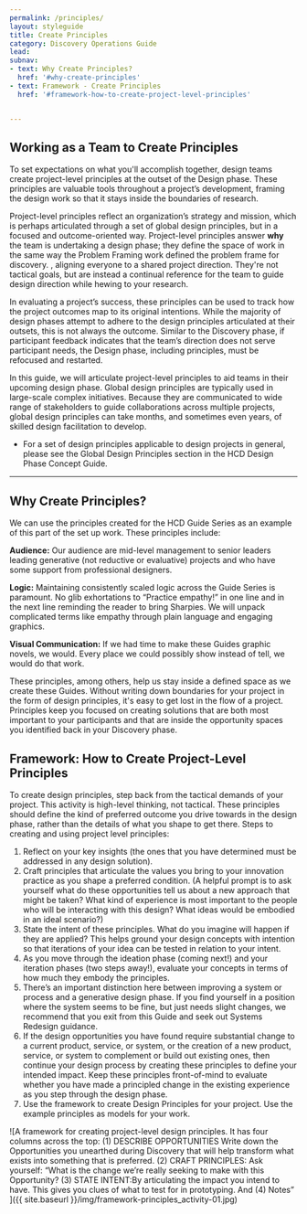 ```yaml
---
permalink: /principles/
layout: styleguide
title: Create Principles
category: Discovery Operations Guide
lead:
subnav:
- text: Why Create Principles?
  href: '#why-create-principles'
- text: Framework - Create Principles
  href: '#framework-how-to-create-project-level-principles'


---
```


## Working as a Team to Create Principles

To set expectations on what you'll accomplish together, design teams create project-level principles at the outset of the Design phase. These principles are valuable tools throughout a project’s development, framing the design work so that it stays inside the boundaries of research.

Project-level principles reflect an organization’s strategy and mission, which is perhaps articulated through a set of global design principles, but in a focused and outcome-oriented way. Project-level principles answer **why** the team is undertaking a design phase; they define the space of work in the same way the Problem Framing work defined the problem frame for discovery. , aligning everyone to a shared project direction. They're not tactical goals, but are instead a continual reference for the team to guide design direction while hewing to your research.

In evaluating a project’s success, these principles can be used to track how the project outcomes map to its original intentions. While the majority of design phases attempt to adhere to the design principles articulated at their outsets, this is not always the outcome. Similar to the Discovery phase, if participant feedback indicates that the team’s direction does not serve participant needs, the Design phase, including principles, must be refocused and restarted.  

In this guide, we will articulate project-level principles to aid teams in their upcoming design phase. Global design principles are typically used in large-scale complex initiatives. Because they are communicated to wide range of stakeholders to guide collaborations across multiple projects, global design principles can take months, and sometimes even years, of skilled design facilitation to develop.

* For a set of design principles applicable to design projects in general, please see the Global Design Principles section in the HCD Design Phase Concept Guide.


***

## Why Create Principles?

We can use the principles created for the HCD Guide Series as an example of this part of the set up work. These principles include:

**Audience:** Our audience are mid-level management to senior leaders leading generative (not reductive or evaluative) projects and who have some support from professional designers.

**Logic:** Maintaining consistently scaled logic across the Guide Series is paramount. No glib exhortations to “Practice empathy!” in one line and in the next line reminding the reader to bring Sharpies. We will unpack complicated terms like empathy through plain language and engaging graphics.

**Visual Communication:** If we had time to make these Guides graphic novels, we would. Every place we could possibly show instead of tell, we would do that work.

These principles, among others, help us stay inside a defined space as we create these Guides. Without writing down boundaries for your project in the form of design principles, it's easy to get lost in the flow of a project. Principles keep you focused on creating solutions that are both most important to your participants and that are inside the opportunity spaces you identified back in your Discovery phase.

## Framework: How to Create Project-Level Principles

To create design principles, step back from the tactical demands of your project. This activity is high-level thinking, not tactical. These principles should define the kind of preferred outcome you drive towards in the design phase, rather than the details of what you shape to get there. Steps to creating and using project level principles:

1. Reflect on your key insights (the ones that you have determined must be addressed in any design solution).
1. Craft principles that articulate the values you bring to your innovation practice as you shape a preferred condition. (A helpful prompt is to ask yourself what do these opportunities tell us about a new approach that might be taken? What kind of experience is most important to the people who will be interacting with this design? What ideas would be embodied in an ideal scenario?)
1. State the intent of these principles. What do you imagine will happen if they are applied? This helps ground your design concepts with intention so that iterations of your idea can be tested in relation to your intent.
1. As you move through the ideation phase (coming next!) and your iteration phases (two steps away!), evaluate your concepts in terms of how much they embody the principles.
1. There’s an important distinction here between improving a system or process and a generative design phase. If you find yourself in a position where the system seems to be fine, but just needs slight changes, we recommend that you exit from this Guide and seek out Systems Redesign guidance.
1. If the design opportunities you have found require substantial change to a current product, service, or system, or the creation of a new product, service, or system to complement or build out existing ones, then continue your design process by creating these principles to define your intended impact. Keep these principles front-of-mind to evaluate whether you have made a principled change in the existing experience as you step through the design phase.
1. Use the framework to create Design Principles for your project. Use the example principles as models for your work.


![A framework for creating project-level design principles. It has four columns across the top: (1) DESCRIBE OPPORTUNITIES Write down the Opportunities you unearthed during Discovery that will help transform what exists into something that is preferred. (2) CRAFT PRINCIPLES: Ask yourself: “What is the change we’re really seeking to make with this Opportunity? (3) STATE INTENT:By articulating the impact you intend to have. This gives you clues of what to test for in prototyping. And (4) Notes” ]({{ site.baseurl }}/img/framework-principles_activity-01.jpg)
